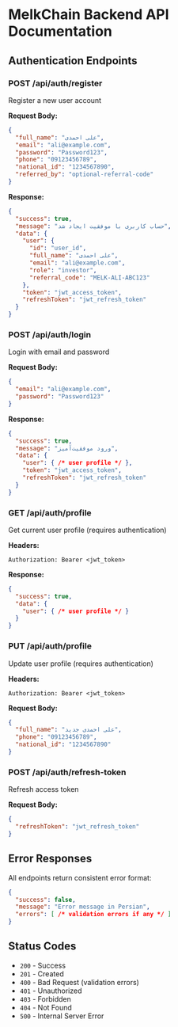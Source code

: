 # MelkChain Backend API Documentation

## Authentication Endpoints

### POST /api/auth/register
Register a new user account

**Request Body:**
```json
{
  "full_name": "علی احمدی",
  "email": "ali@example.com",
  "password": "Password123",
  "phone": "09123456789",
  "national_id": "1234567890",
  "referred_by": "optional-referral-code"
}
```

**Response:**
```json
{
  "success": true,
  "message": "حساب کاربری با موفقیت ایجاد شد",
  "data": {
    "user": {
      "id": "user_id",
      "full_name": "علی احمدی",
      "email": "ali@example.com",
      "role": "investor",
      "referral_code": "MELK-ALI-ABC123"
    },
    "token": "jwt_access_token",
    "refreshToken": "jwt_refresh_token"
  }
}
```

### POST /api/auth/login
Login with email and password

**Request Body:**
```json
{
  "email": "ali@example.com",
  "password": "Password123"
}
```

**Response:**
```json
{
  "success": true,
  "message": "ورود موفقیت‌آمیز",
  "data": {
    "user": { /* user profile */ },
    "token": "jwt_access_token",
    "refreshToken": "jwt_refresh_token"
  }
}
```

### GET /api/auth/profile
Get current user profile (requires authentication)

**Headers:**
```
Authorization: Bearer <jwt_token>
```

**Response:**
```json
{
  "success": true,
  "data": {
    "user": { /* user profile */ }
  }
}
```

### PUT /api/auth/profile
Update user profile (requires authentication)

**Headers:**
```
Authorization: Bearer <jwt_token>
```

**Request Body:**
```json
{
  "full_name": "علی احمدی جدید",
  "phone": "09123456789",
  "national_id": "1234567890"
}
```

### POST /api/auth/refresh-token
Refresh access token

**Request Body:**
```json
{
  "refreshToken": "jwt_refresh_token"
}
```

## Error Responses

All endpoints return consistent error format:

```json
{
  "success": false,
  "message": "Error message in Persian",
  "errors": [ /* validation errors if any */ ]
}
```

## Status Codes

- `200` - Success
- `201` - Created
- `400` - Bad Request (validation errors)
- `401` - Unauthorized
- `403` - Forbidden
- `404` - Not Found
- `500` - Internal Server Error
